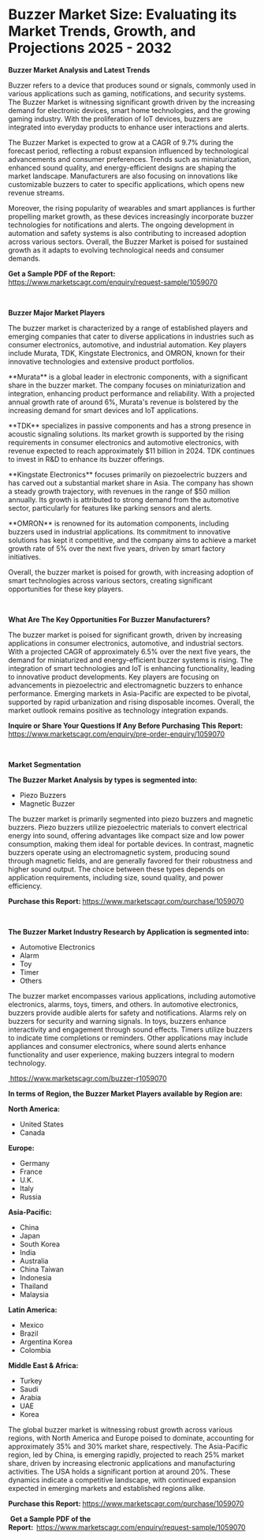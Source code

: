<p><h1>Buzzer Market Size: Evaluating its Market Trends, Growth, and Projections 2025 - 2032</h1></p><p><strong>Buzzer Market Analysis and Latest Trends</strong></p>
<p><p>Buzzer refers to a device that produces sound or signals, commonly used in various applications such as gaming, notifications, and security systems. The Buzzer Market is witnessing significant growth driven by the increasing demand for electronic devices, smart home technologies, and the growing gaming industry. With the proliferation of IoT devices, buzzers are integrated into everyday products to enhance user interactions and alerts.</p><p>The Buzzer Market is expected to grow at a CAGR of 9.7% during the forecast period, reflecting a robust expansion influenced by technological advancements and consumer preferences. Trends such as miniaturization, enhanced sound quality, and energy-efficient designs are shaping the market landscape. Manufacturers are also focusing on innovations like customizable buzzers to cater to specific applications, which opens new revenue streams.</p><p>Moreover, the rising popularity of wearables and smart appliances is further propelling market growth, as these devices increasingly incorporate buzzer technologies for notifications and alerts. The ongoing development in automation and safety systems is also contributing to increased adoption across various sectors. Overall, the Buzzer Market is poised for sustained growth as it adapts to evolving technological needs and consumer demands.</p></p>
<p><strong>Get a Sample PDF of the Report:&nbsp;</strong> <a href="https://www.marketscagr.com/enquiry/request-sample/1059070?utm_campaign=2637&utm_medium=2&utm_source=Github&utm_content=ia&utm_term=15042025&utm_id=buzzer">https://www.marketscagr.com/enquiry/request-sample/1059070</a></p>
<p>&nbsp;</p>
<p><strong>Buzzer Major Market Players</strong></p>
<p><p>The buzzer market is characterized by a range of established players and emerging companies that cater to diverse applications in industries such as consumer electronics, automotive, and industrial automation. Key players include Murata, TDK, Kingstate Electronics, and OMRON, known for their innovative technologies and extensive product portfolios.</p><p>**Murata** is a global leader in electronic components, with a significant share in the buzzer market. The company focuses on miniaturization and integration, enhancing product performance and reliability. With a projected annual growth rate of around 6%, Murata's revenue is bolstered by the increasing demand for smart devices and IoT applications.</p><p>**TDK** specializes in passive components and has a strong presence in acoustic signaling solutions. Its market growth is supported by the rising requirements in consumer electronics and automotive electronics, with revenue expected to reach approximately $11 billion in 2024. TDK continues to invest in R&D to enhance its buzzer offerings.</p><p>**Kingstate Electronics** focuses primarily on piezoelectric buzzers and has carved out a substantial market share in Asia. The company has shown a steady growth trajectory, with revenues in the range of $50 million annually. Its growth is attributed to strong demand from the automotive sector, particularly for features like parking sensors and alerts.</p><p>**OMRON** is renowned for its automation components, including buzzers used in industrial applications. Its commitment to innovative solutions has kept it competitive, and the company aims to achieve a market growth rate of 5% over the next five years, driven by smart factory initiatives.</p><p>Overall, the buzzer market is poised for growth, with increasing adoption of smart technologies across various sectors, creating significant opportunities for these key players.</p></p>
<p>&nbsp;</p>
<p><strong>What Are The Key Opportunities For Buzzer Manufacturers?</strong></p>
<p><p>The buzzer market is poised for significant growth, driven by increasing applications in consumer electronics, automotive, and industrial sectors. With a projected CAGR of approximately 6.5% over the next five years, the demand for miniaturized and energy-efficient buzzer systems is rising. The integration of smart technologies and IoT is enhancing functionality, leading to innovative product developments. Key players are focusing on advancements in piezoelectric and electromagnetic buzzers to enhance performance. Emerging markets in Asia-Pacific are expected to be pivotal, supported by rapid urbanization and rising disposable incomes. Overall, the market outlook remains positive as technology integration expands.</p></p>
<p><strong>Inquire or Share Your Questions If Any Before Purchasing This Report:</strong> <a href="https://www.marketscagr.com/enquiry/pre-order-enquiry/1059070?utm_campaign=2637&utm_medium=2&utm_source=Github&utm_content=ia&utm_term=15042025&utm_id=buzzer">https://www.marketscagr.com/enquiry/pre-order-enquiry/1059070</a></p>
<p>&nbsp;</p>
<p><strong>Market Segmentation</strong></p>
<p><strong>The Buzzer Market Analysis by types is segmented into:</strong></p>
<p><ul><li>Piezo Buzzers</li><li>Magnetic Buzzer</li></ul></p>
<p><p>The buzzer market is primarily segmented into piezo buzzers and magnetic buzzers. Piezo buzzers utilize piezoelectric materials to convert electrical energy into sound, offering advantages like compact size and low power consumption, making them ideal for portable devices. In contrast, magnetic buzzers operate using an electromagnetic system, producing sound through magnetic fields, and are generally favored for their robustness and higher sound output. The choice between these types depends on application requirements, including size, sound quality, and power efficiency.</p></p>
<p><strong>Purchase this Report:&nbsp;</strong><a href="https://www.marketscagr.com/purchase/1059070?utm_campaign=2637&utm_medium=2&utm_source=Github&utm_content=ia&utm_term=15042025&utm_id=buzzer">https://www.marketscagr.com/purchase/1059070</a></p>
<p>&nbsp;</p>
<p><strong>The Buzzer Market Industry Research by Application is segmented into:</strong></p>
<p><ul><li>Automotive Electronics</li><li>Alarm</li><li>Toy</li><li>Timer</li><li>Others</li></ul></p>
<p><p>The buzzer market encompasses various applications, including automotive electronics, alarms, toys, timers, and others. In automotive electronics, buzzers provide audible alerts for safety and notifications. Alarms rely on buzzers for security and warning signals. In toys, buzzers enhance interactivity and engagement through sound effects. Timers utilize buzzers to indicate time completions or reminders. Other applications may include appliances and consumer electronics, where sound alerts enhance functionality and user experience, making buzzers integral to modern technology.</p></p>
<p><a href="https://www.marketscagr.com/buzzer-r1059070?utm_campaign=2637&utm_medium=2&utm_source=Github&utm_content=ia&utm_term=15042025&utm_id=buzzer">&nbsp;https://www.marketscagr.com/buzzer-r1059070</a></p>
<p><strong>In terms of Region, the Buzzer Market Players available by Region are:</strong></p>
<p>
    <p> <strong> North America: </strong>
        <ul>
            <li>United States</li>
            <li>Canada</li>
        </ul>
        </p> 
    <p> <strong> Europe: </strong>
        <ul>
            <li>Germany</li>
            <li>France</li>
            <li>U.K.</li>
            <li>Italy</li>
            <li>Russia</li>
        </ul>
        </p> 
    <p> <strong> Asia-Pacific: </strong>
        <ul>
            <li>China</li>
            <li>Japan</li>
            <li>South Korea</li>
            <li>India</li>
            <li>Australia</li>
            <li>China Taiwan</li>
            <li>Indonesia</li>
            <li>Thailand</li>
            <li>Malaysia</li>
        </ul>
        </p> 
    <p> <strong> Latin America: </strong>
        <ul>
            <li>Mexico</li>
            <li>Brazil</li>
            <li>Argentina Korea</li>
            <li>Colombia</li>
        </ul>
        </p> 
    <p> <strong> Middle East & Africa: </strong>
        <ul>
            <li>Turkey</li>
            <li>Saudi</li>
            <li>Arabia</li>
            <li>UAE</li>
            <li>Korea</li>
        </ul>
    </p>
    </p>
<p><p>The global buzzer market is witnessing robust growth across various regions, with North America and Europe poised to dominate, accounting for approximately 35% and 30% market share, respectively. The Asia-Pacific region, led by China, is emerging rapidly, projected to reach 25% market share, driven by increasing electronic applications and manufacturing activities. The USA holds a significant portion at around 20%. These dynamics indicate a competitive landscape, with continued expansion expected in emerging markets and established regions alike.</p></p>
<p><strong>Purchase this Report: </strong><a href="https://www.marketscagr.com/purchase/1059070?utm_campaign=2637&utm_medium=2&utm_source=Github&utm_content=ia&utm_term=15042025&utm_id=buzzer">https://www.marketscagr.com/purchase/1059070</a></p>
<p>&nbsp;<strong>Get a Sample PDF of the Report:&nbsp;&nbsp;</strong><a href="https://www.marketscagr.com/enquiry/request-sample/1059070?utm_campaign=2637&utm_medium=2&utm_source=Github&utm_content=ia&utm_term=15042025&utm_id=buzzer">https://www.marketscagr.com/enquiry/request-sample/1059070</a></p>
<p><strong></strong></p>
<p><p></p><p></p><p></p></p>